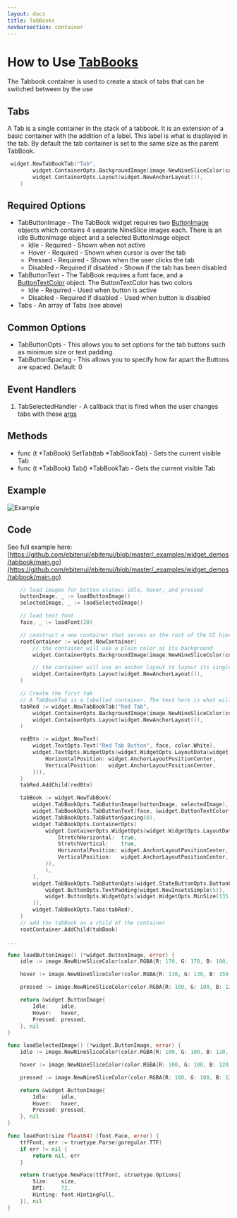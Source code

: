 ```yaml
---
layout: docs
title: TabBooks
navbarsection: container
---
```


How to Use [TabBooks](https://pkg.go.dev/github.com/ebitenui/ebitenui/widget#TabBook)
====================

The Tabbook container is used to create a stack of tabs that can be switched between by the use

Tabs
------
A Tab is a single container in the stack of a tabbook. It is an extension of a basic container with the addition of a label.
This label is what is displayed in the tab. By default the tab container is set to the same size as the parent TabBook.

~~~go
 widget.NewTabBookTab("Tab",
		widget.ContainerOpts.BackgroundImage(image.NewNineSliceColor(color.RGBA{0, 255, 0, 0xff})),
		widget.ContainerOpts.Layout(widget.NewAnchorLayout()),
	)
~~~

Required Options
------
* TabButtonImage - The TabBook widget requires two [ButtonImage](https://pkg.go.dev/github.com/ebitenui/ebitenui/widget#ButtonImage) objects which contains 4 separate NineSlice images each. There is an idle ButtonImage object and a selected ButtonImage object
    * Idle - Required - Shown when not active
    * Hover - Required - Shown when cursor is over the tab
    * Pressed - Required - Shown when the user clicks the tab
    * Disabled - Required if disabled - Shown if the tab has been disabled
* TabButtonText - The TabBook requires a font face, and a [ButtonTextColor](https://pkg.go.dev/github.com/ebitenui/ebitenui/widget#ButtonTextColor) object. The ButtonTextColor has two colors
    * Idle - Required - Used when button is active
    * Disabled - Required if disabled - Used when button is disabled
* Tabs - An array of Tabs (see above)

Common Options
------
* TabButtonOpts - This allows you to set options for the tab buttons such as minimum size or text padding.
* TabButtonSpacing - This allows you to specify how far apart the Buttons are spaced. Default: 0

Event Handlers
------
1. TabSelectedHandler - A callback that is fired when the user changes tabs with these [args](https://pkg.go.dev/github.com/ebitenui/ebitenui/widget#TabBookTabSelectedEventArgs)

Methods
------
* func (t *TabBook) SetTab(tab *TabBookTab) - Sets the current visible Tab
* func (t *TabBook) Tab() *TabBookTab - Gets the current visible Tab

Example
------
![Example](/images/tabbook.gif)


Code
-------
See full example here: [https://github.com/ebitenui/ebitenui/blob/master/_examples/widget_demos/tabbook/main.go](https://github.com/ebitenui/ebitenui/blob/master/_examples/widget_demos/tabbook/main.go)

~~~go
	// load images for button states: idle, hover, and pressed
	buttonImage, _ := loadButtonImage()
	selectedImage, _ := loadSelectedImage()

	// load text font
	face, _ := loadFont(20)

	// construct a new container that serves as the root of the UI hierarchy
	rootContainer := widget.NewContainer(
		// the container will use a plain color as its background
		widget.ContainerOpts.BackgroundImage(image.NewNineSliceColor(color.RGBA{0x13, 0x1a, 0x22, 0xff})),

		// the container will use an anchor layout to layout its single child widget
		widget.ContainerOpts.Layout(widget.NewAnchorLayout()),
	)

	// Create the first tab
	// A TabBookTab is a labelled container. The text here is what will show up in the tab button
	tabRed := widget.NewTabBookTab("Red Tab",
		widget.ContainerOpts.BackgroundImage(image.NewNineSliceColor(color.RGBA{255, 0, 0, 255})),
		widget.ContainerOpts.Layout(widget.NewAnchorLayout()),
	)

	redBtn := widget.NewText(
		widget.TextOpts.Text("Red Tab Button", face, color.White),
		widget.TextOpts.WidgetOpts(widget.WidgetOpts.LayoutData(widget.AnchorLayoutData{
			HorizontalPosition: widget.AnchorLayoutPositionCenter,
			VerticalPosition:   widget.AnchorLayoutPositionCenter,
		})),
	)
	tabRed.AddChild(redBtn)

	tabBook := widget.NewTabBook(
		widget.TabBookOpts.TabButtonImage(buttonImage, selectedImage),
		widget.TabBookOpts.TabButtonText(face, &widget.ButtonTextColor{Idle: color.White}),
		widget.TabBookOpts.TabButtonSpacing(0),
		widget.TabBookOpts.ContainerOpts(
			widget.ContainerOpts.WidgetOpts(widget.WidgetOpts.LayoutData(widget.AnchorLayoutData{
				StretchHorizontal:  true,
				StretchVertical:    true,
				HorizontalPosition: widget.AnchorLayoutPositionCenter,
				VerticalPosition:   widget.AnchorLayoutPositionCenter,
			}),
			),
		),
		widget.TabBookOpts.TabButtonOpts(widget.StateButtonOpts.ButtonOpts(
			widget.ButtonOpts.TextPadding(widget.NewInsetsSimple(5)),
			widget.ButtonOpts.WidgetOpts(widget.WidgetOpts.MinSize(135, 0)),
		)),
		widget.TabBookOpts.Tabs(tabRed),
	)
	// add the tabBook as a child of the container
	rootContainer.AddChild(tabBook)

...

func loadButtonImage() (*widget.ButtonImage, error) {
	idle := image.NewNineSliceColor(color.RGBA{R: 170, G: 170, B: 180, A: 255})

	hover := image.NewNineSliceColor(color.RGBA{R: 130, G: 130, B: 150, A: 255})

	pressed := image.NewNineSliceColor(color.RGBA{R: 100, G: 100, B: 120, A: 255})

	return &widget.ButtonImage{
		Idle:    idle,
		Hover:   hover,
		Pressed: pressed,
	}, nil
}

func loadSelectedImage() (*widget.ButtonImage, error) {
	idle := image.NewNineSliceColor(color.RGBA{R: 100, G: 100, B: 120, A: 255})

	hover := image.NewNineSliceColor(color.RGBA{R: 100, G: 100, B: 120, A: 255})

	pressed := image.NewNineSliceColor(color.RGBA{R: 100, G: 100, B: 120, A: 255})

	return &widget.ButtonImage{
		Idle:    idle,
		Hover:   hover,
		Pressed: pressed,
	}, nil
}

func loadFont(size float64) (font.Face, error) {
	ttfFont, err := truetype.Parse(goregular.TTF)
	if err != nil {
		return nil, err
	}

	return truetype.NewFace(ttfFont, &truetype.Options{
		Size:    size,
		DPI:     72,
		Hinting: font.HintingFull,
	}), nil
}

~~~
